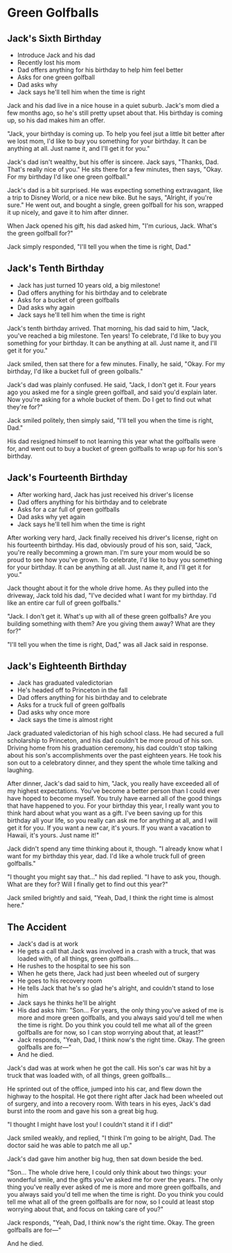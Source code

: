 # Green Golfballs

## Jack's Sixth Birthday

- Introduce Jack and his dad
- Recently lost his mom
- Dad offers anything for his birthday to help him feel better
- Asks for one green golfball
- Dad asks why
- Jack says he'll tell him when the time is right

Jack and his dad live in a nice house in a quiet suburb. Jack's mom died a few months ago, so he's still pretty upset about that. His birthday is coming up, so his dad makes him an offer.

"Jack, your birthday is coming up. To help you feel jsut a little bit better after we lost mom, I'd like to buy you something for your birthday. It can be anything at all. Just name it, and I'll get it for you."

Jack's dad isn't wealthy, but his offer is sincere. Jack says, "Thanks, Dad. That's really nice of you." He sits there for a few minutes, then says, "Okay. For my birthday I'd like one green golfball."

Jack's dad is a bit surprised. He was expecting something extravagant, like a trip to Disney World, or a nice new bike. But he says, "Alright, if you're sure." He went out, and bought a single, green golfball for his son, wrapped it up nicely, and gave it to him after dinner.

When Jack opened his gift, his dad asked him, "I'm curious, Jack. What's the green golfball for?"

Jack simply responded, "I'll tell you when the time is right, Dad."

## Jack's Tenth Birthday

- Jack has just turned 10 years old, a big milestone!
- Dad offers anything for his birthday and to celebrate
- Asks for a bucket of green golfballs
- Dad asks why again
- Jack says he'll tell him when the time is right

Jack's tenth birthday arrived. That morning, his dad said to him, "Jack, you've reached a big milestone. Ten years! To celebrate, I'd like to buy you something for your birthday. It can be anything at all. Just name it, and I'll get it for you."

Jack smiled, then sat there for a few minutes. Finally, he said, "Okay. For my birthday, I'd like a bucket full of green golballs."

Jack's dad was plainly confused. He said, "Jack, I don't get it. Four years ago you asked me for a single green golfball, and said you'd explain later. Now you're asking for a whole bucket of them. Do I get to find out what they're for?"

Jack smiled politely, then simply said, "I'll tell you when the time is right, Dad."

His dad resigned himself to not learning this year what the golfballs were for, and went out to buy a bucket of green golfballs to wrap up for his son's birthday.

## Jack's Fourteenth Birthday

- After working hard, Jack has just received his driver's license
- Dad offers anything for his birthday and to celebrate
- Asks for a car full of green golfballs
- Dad asks why yet again
- Jack says he'll tell him when the time is right

After working very hard, Jack finally received his driver's license, right on his fourteenth birthday. His dad, obviously proud of his son, said, "Jack, you're really becomming a grown man. I'm sure your mom would be so proud to see how you've grown. To celebrate, I'd like to buy you something for your birthday. It can be anything at all. Just name it, and I'll get it for you."

Jack thought about it for the whole drive home. As they pulled into the driveway, Jack told his dad, "I've decided what I want for my birthday. I'd like an entire car full of green golfballs."

"Jack. I don't get it. What's up with all of these green golfballs? Are you building something with them? Are you giving them away? What are they for?"

"I'll tell you when the time is right, Dad," was all Jack said in response.

## Jack's Eighteenth Birthday

- Jack has graduated valedictorian
- He's headed off to Princeton in the fall
- Dad offers anything for his birthday and to celebrate
- Asks for a truck full of green golfballs
- Dad asks why once more
- Jack says the time is almost right

Jack graduated valedictorian of his high school class. He had secured a full scholarship to Princeton, and his dad couldn't be more proud of his son. Driving home from his graduation ceremony, his dad couldn't stop talking about his son's accomplishments over the past eighteen years. He took his son out to a celebratory dinner, and they spent the whole time talking and laughing.

After dinner, Jack's dad said to him, "Jack, you really have exceeded all of my highest expectations. You've become a better person than I could ever have hoped to become myself. You truly have earned all of the good things that have happened to you. For your birthday this year, I really want you to think hard about what you want as a gift. I've been saving up for this birthday all your life, so you really can ask me for anything at all, and I will get it for you. If you want a new car, it's yours. If you want a vacation to Hawaii, it's yours. Just name it!"

Jack didn't spend any time thinking about it, though. "I already know what I want for my birthday this year, dad. I'd like a whole truck full of green golfballs."

"I thought you might say that..." his dad replied. "I have to ask you, though. What are they for? Will I finally get to find out this year?"

Jack smiled brightly and said, "Yeah, Dad, I think the right time is almost here."

## The Accident

- Jack's dad is at work
- He gets a call that Jack was involved in a crash with a truck, that was loaded with, of all things, green golfballs...
- He rushes to the hospital to see his son
- When he gets there, Jack had just been wheeled out of surgery
- He goes to his recovery room
- He tells Jack that he's so glad he's alright, and couldn't stand to lose him
- Jack says he thinks he'll be alright
- His dad asks him: "Son... For years, the only thing you've asked of me is more and more green golfballs, and you always said you'd tell me when the time is right. Do you think you could tell me what all of the green golfballs are for now, so I can stop worrying about that, at least?"
- Jack responds, "Yeah, Dad, I think now's the right time. Okay. The green golfballs are for—"
- And he died.

Jack's dad was at work when he got the call. His son's car was hit by a truck that was loaded with, of all things, green golfballs...

He sprinted out of the office, jumped into his car, and flew down the highway to the hospital. He got there right after Jack had been wheeled out of surgery, and into a recovery room. With tears in his eyes, Jack's dad burst into the room and gave his son a great big hug.

"I thought I might have lost you! I couldn't stand it if I did!"

Jack smiled weakly, and replied, "I think I'm going to be alright, Dad. The doctor said he was able to patch me all up."

Jack's dad gave him another big hug, then sat down beside the bed.

"Son... The whole drive here, I could only think about two things: your wonderful smile, and the gifts you've asked me for over the years. The only thing you've really ever asked of me is more and more green golfballs, and you always said you'd tell me when the time is right. Do you think you could tell me what all of the green golfballs are for now, so I could at least stop worrying about that, and focus on taking care of you?"

Jack responds, "Yeah, Dad, I think now's the right time. Okay. The green golfballs are for—"

And he died.